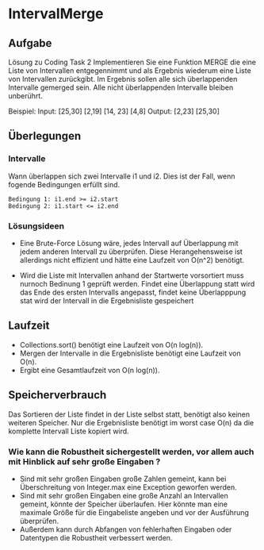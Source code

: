 # IntervalMerge

## Aufgabe 

Lösung zu Coding Task 2
Implementieren Sie eine Funktion MERGE die eine Liste von Intervallen entgegennimmt und als
Ergebnis wiederum eine Liste von Intervallen zurückgibt. Im Ergebnis sollen alle sich
überlappenden Intervalle gemerged sein. Alle nicht überlappenden Intervalle bleiben unberührt.

Beispiel: Input: [25,30] [2,19] [14, 23] [4,8]  Output: [2,23] [25,30]



## Überlegungen
### Intervalle
Wann überlappen sich zwei Intervalle i1 und i2.
Dies ist der Fall, wenn fogende Bedingungen erfüllt sind.
```
Bedingung 1: i1.end >= i2.start
Bedingung 2: i1.start <= i2.end
```
### Lösungsideen
- Eine Brute-Force Lösung wäre, jedes Intervall auf Überlappung mit jedem anderen Intervall zu überprüfen. 
Diese Herangehensweise ist allerdings nicht effizient und hätte eine Laufzeit von O(n^2) benötigt.

- Wird die Liste mit Intervallen anhand der Startwerte vorsortiert muss nurnoch Bedinung 1 geprüft werden.
Findet eine Überlappung statt wird das Ende des ersten Intervalls angepasst, findet keine Überlapppung stat wird der Intervall in die Ergebnisliste gespeichert

## Laufzeit
- Collections.sort() benötigt eine Laufzeit von  O(n log(n)).
- Mergen der Intervalle in die Ergebnisliste benötigt eine Laufzeit von O(n).
- Ergibt eine Gesamtlaufzeit von O(n log(n)).

## Speicherverbrauch
Das Sortieren der Liste findet in der Liste selbst statt, benötigt also keinen weiteren Speicher.
Nur die Ergebnisliste benötigt im worst case O(n) da die komplette Intervall Liste kopiert wird.

### Wie kann die Robustheit sichergestellt werden, vor allem auch mit Hinblick auf sehr große Eingaben ?
- Sind mit sehr großen Eingaben große Zahlen gemeint, kann bei Überschreitung von Integer.max eine Exception geworfen werden.
- Sind mit sehr großen Eingaben eine große Anzahl an Intervallen gemeint, könnte der Speicher überlaufen. Hier könnte man eine maximale Größe für die Eingabeliste angeben und vor der Ausführung überprüfen.
- Außerdem kann durch Abfangen von fehlerhaften Eingaben oder Datentypen die Robustheit verbessert werden.